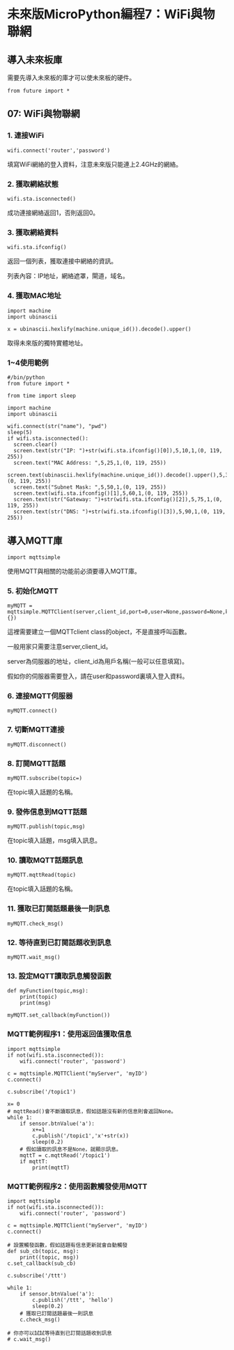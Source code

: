 # 未來版MicroPython編程7：WiFi與物聯網

## 導入未來板庫

需要先導入未來板的庫才可以使未來板的硬件。

    from future import *
    
## 07:  WiFi與物聯網

### 1. 連接WiFi

    wifi.connect('router','password')
    
填寫WiFi網絡的登入資料，注意未來版只能連上2.4GHz的網絡。

### 2. 獲取網絡狀態

    wifi.sta.isconnected()
    
成功連接網絡返回1，否則返回0。

### 3. 獲取網絡資料

    wifi.sta.ifconfig()
    
返回一個列表，獲取連接中網絡的資訊。

列表內容：IP地址，網絡遮罩，閘道，域名。
    
### 4. 獲取MAC地址
    
    import machine
    import ubinascii

    x = ubinascii.hexlify(machine.unique_id()).decode().upper()
    
取得未來版的獨特實體地址。

### 1~4使用範例

    #/bin/python
    from future import *

    from time import sleep
    
    import machine
    import ubinascii

    wifi.connect(str("name"), "pwd")
    sleep(5)
    if wifi.sta.isconnected():
      screen.clear()
      screen.text(str("IP: ")+str(wifi.sta.ifconfig()[0]),5,10,1,(0, 119, 255))
      screen.text("MAC Address: ",5,25,1,(0, 119, 255))
      screen.text(ubinascii.hexlify(machine.unique_id()).decode().upper(),5,35,1,(0, 119, 255))
      screen.text("Subnet Mask: ",5,50,1,(0, 119, 255))
      screen.text(wifi.sta.ifconfig()[1],5,60,1,(0, 119, 255))
      screen.text(str("Gateway: ")+str(wifi.sta.ifconfig()[2]),5,75,1,(0, 119, 255))
      screen.text(str("DNS: ")+str(wifi.sta.ifconfig()[3]),5,90,1,(0, 119, 255))

## 導入MQTT庫

    import mqttsimple
    
使用MQTT與相關的功能前必須要導入MQTT庫。
    
### 5. 初始化MQTT

    myMQTT = mqttsimple.MQTTClient(server,client_id,port=0,user=None,password=None,keepalive=0,ssl=False,ssl_params={})

這裡需要建立一個MQTTclient class的object，不是直接呼叫函數。

一般用家只需要注意server,client_id。

server為伺服器的地址，client_id為用戶名稱(一般可以任意填寫)。

假如你的伺服器需要登入，請在user和password裏填入登入資料。
    
    
### 6. 連接MQTT伺服器

    myMQTT.connect()

### 7. 切斷MQTT連接

    myMQTT.disconnect()
    
### 8. 訂閱MQTT話題
    
    myMQTT.subscribe(topic=)
    
在topic填入話題的名稱。

### 9. 發佈信息到MQTT話題

    myMQTT.publish(topic,msg)
    
在topic填入話題，msg填入訊息。

### 10. 讀取MQTT話題訊息

    myMQTT.mqttRead(topic)

在topic填入話題的名稱。

### 11. 獲取已訂閱話題最後一則訊息

    myMQTT.check_msg()
    
### 12. 等待直到已訂閱話題收到訊息

    myMQTT.wait_msg()
    
### 13. 設定MQTT讀取訊息觸發函數


    def myFunction(topic,msg):
        print(topic)
        print(msg)

    myMQTT.set_callback(myFunction())

### MQTT範例程序1：使用返回值獲取信息
    
    import mqttsimple
    if not(wifi.sta.isconnected()):
        wifi.connect('router', 'password') 
    
    c = mqttsimple.MQTTClient("myServer", 'myID')
    c.connect() 

    c.subscribe('/topic1')
    
    x= 0
    # mqttRead()會不斷讀取訊息，假如話題沒有新的信息則會返回None。
    while 1:
        if sensor.btnValue('a'):
            x+=1
            c.publish('/topic1','x'+str(x))
            sleep(0.2)
        # 假如讀取的訊息不是None，就顯示訊息。
        mqttT = c.mqttRead('/topic1')
        if mqttT:
            print(mqttT)

### MQTT範例程序2：使用函數觸發使用MQTT

    import mqttsimple
    if not(wifi.sta.isconnected()):
        wifi.connect('router', 'password') 
    
    c = mqttsimple.MQTTClient("myServer", 'myID')
    c.connect() 
    
    # 設置觸發函數，假如話題有信息更新就會自動觸發
    def sub_cb(topic, msg):
        print((topic, msg))   
    c.set_callback(sub_cb)
        
    c.subscribe('/ttt')
    
    while 1:
        if sensor.btnValue('a'):
            c.publish('/ttt', 'hello')
            sleep(0.2)
        # 獲取已訂閱話題最後一則訊息
        c.check_msg()
    
    # 你亦可以試試等待直到已訂閱話題收到訊息
    # c.wait_msg()
